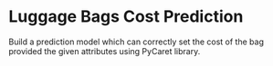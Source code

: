 # Luggage Bags Cost Prediction
Build a prediction model which can correctly set the cost of the bag provided the given attributes using PyCaret library.

